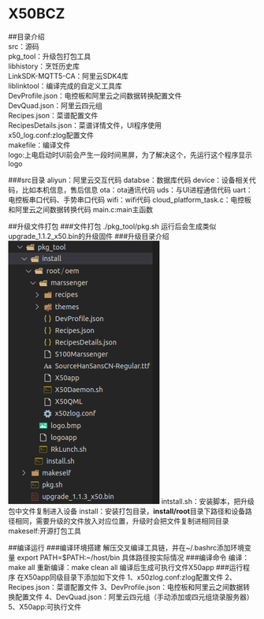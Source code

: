 # X50BCZ
##目录介绍  
src：源码  
pkg_tool：升级包打包工具  
libhistory：烹饪历史库  
LinkSDK-MQTT5-CA：阿里云SDK4库  
liblinktool：编译完成的自定义工具库  
DevProfile.json：电控板和阿里云之间数据转换配置文件  
DevQuad.json：阿里云四元组  
Recipes.json：菜谱配置文件  
RecipesDetails.json：菜谱详情文件，UI程序使用  
x50_log.conf:zlog配置文件  
makefile：编译文件  
logo:上电启动时UI前会产生一段时间黑屏，为了解决这个，先运行这个程序显示logo  

###src目录
aliyun：阿里云交互代码
databse：数据库代码
device：设备相关代码，比如本机信息，售后信息
ota：ota通讯代码
uds：与UI进程通信代码
uart：电控板串口代码、手势串口代码
wifi：wifi代码
cloud_platform_task.c：电控板和阿里云之间数据转换代码
main.c:main主函数

##升级文件打包
###文件打包
./pkg_tool/pkg.sh
运行后会生成类似upgrade_1.1.2_x50.bin的升级固件
###升级目录介绍
![升级目录](pkg.png "升级目录")
intstall.sh：安装脚本，把升级包中文件复制进入设备
install：安装打包目录，**install/root**目录下路径和设备路径相同，需要升级的文件放入对应位置，升级时会把文件复制进相同目录
makeself:开源打包工具

##编译运行
###编译环境搭建
解压交叉编译工具链，并在~/.bashrc添加环境变量
export PATH=$PATH:~/host/bin 具体路径按实际情况
###编译命令
编译：make all
重新编译：make clean all
编译后生成可执行文件X50app
###运行程序
在X50app同级目录下添加如下文件
1、x50zlog.conf:zlog配置文件
2、Recipes.json：菜谱配置文件
3、DevProfile.json：电控板和阿里云之间数据转换配置文件
4、DevQuad.json：阿里云四元组（手动添加或四元组烧录服务器）
5、X50app:可执行文件
